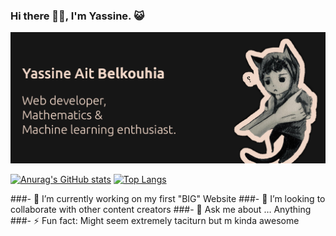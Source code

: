 ### Hi there 👋🏽, I'm Yassine. 😺

<img src="gitHub.png" alt="">


 [![Anurag's GitHub stats](https://github-readme-stats.vercel.app/api?username=YassineAitBelkouhia&theme=dark)](https://github.com/anuraghazra/github-readme-stats) [![Top Langs](https://github-readme-stats.vercel.app/api/top-langs/?username=YassineAitBelkouhia&layout=compact&theme=dark)](https://github.com/anuraghazra/github-readme-stats) 
 
###- 🔭 I’m currently working on my first "BIG" Website 
###- 👯 I’m looking to collaborate with other content creators 
###- 💬 Ask me about … Anything 
###- ⚡ Fun fact: Might seem extremely taciturn but m kinda awesome 



